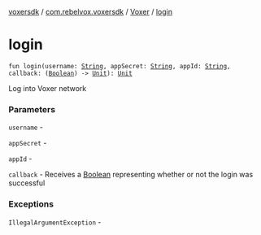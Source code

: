 [voxersdk](../../index.md) / [com.rebelvox.voxersdk](../index.md) / [Voxer](index.md) / [login](./login.md)

# login

`fun login(username: `[`String`](https://kotlinlang.org/api/latest/jvm/stdlib/kotlin/-string/index.html)`, appSecret: `[`String`](https://kotlinlang.org/api/latest/jvm/stdlib/kotlin/-string/index.html)`, appId: `[`String`](https://kotlinlang.org/api/latest/jvm/stdlib/kotlin/-string/index.html)`, callback: (`[`Boolean`](https://kotlinlang.org/api/latest/jvm/stdlib/kotlin/-boolean/index.html)`) -> `[`Unit`](https://kotlinlang.org/api/latest/jvm/stdlib/kotlin/-unit/index.html)`): `[`Unit`](https://kotlinlang.org/api/latest/jvm/stdlib/kotlin/-unit/index.html)

Log into Voxer network

### Parameters

`username` -

`appSecret` -

`appId` -

`callback` - Receives a [Boolean](https://kotlinlang.org/api/latest/jvm/stdlib/kotlin/-boolean/index.html) representing whether or not the login was successful

### Exceptions

`IllegalArgumentException` - 